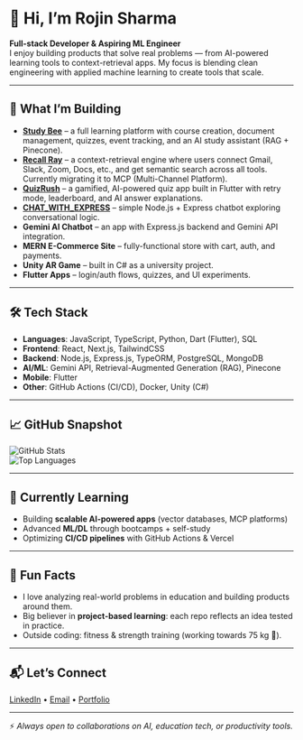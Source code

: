 # 👋 Hi, I’m Rojin Sharma  

**Full-stack Developer & Aspiring ML Engineer**  
I enjoy building products that solve real problems — from AI-powered learning tools to context-retrieval apps. My focus is blending clean engineering with applied machine learning to create tools that scale.

---

## 🚀 What I’m Building
- **[Study Bee](#)** – a full learning platform with course creation, document management, quizzes, event tracking, and an AI study assistant (RAG + Pinecone).  
- **[Recall Ray](#)** – a context-retrieval engine where users connect Gmail, Slack, Zoom, Docs, etc., and get semantic search across all tools. Currently migrating it to MCP (Multi-Channel Platform).  
- **[QuizRush](#)** – a gamified, AI-powered quiz app built in Flutter with retry mode, leaderboard, and AI answer explanations.  
- **[CHAT_WITH_EXPRESS](#)** – simple Node.js + Express chatbot exploring conversational logic.  
- **Gemini AI Chatbot** – an app with Express.js backend and Gemini API integration.  
- **MERN E-Commerce Site** – fully-functional store with cart, auth, and payments.  
- **Unity AR Game** – built in C# as a university project.  
- **Flutter Apps** – login/auth flows, quizzes, and UI experiments.  

---

## 🛠️ Tech Stack
- **Languages**: JavaScript, TypeScript, Python, Dart (Flutter), SQL  
- **Frontend**: React, Next.js, TailwindCSS  
- **Backend**: Node.js, Express.js, TypeORM, PostgreSQL, MongoDB  
- **AI/ML**: Gemini API, Retrieval-Augmented Generation (RAG), Pinecone  
- **Mobile**: Flutter  
- **Other**: GitHub Actions (CI/CD), Docker, Unity (C#)  

---

## 📈 GitHub Snapshot
![GitHub Stats](https://github-readme-stats.vercel.app/api?username=<your-username>&show_icons=true&theme=radical)  
![Top Languages](https://github-readme-stats.vercel.app/api/top-langs/?username=<your-username>&layout=compact&theme=radical)

---

## 🌱 Currently Learning
- Building **scalable AI-powered apps** (vector databases, MCP platforms)  
- Advanced **ML/DL** through bootcamps + self-study  
- Optimizing **CI/CD pipelines** with GitHub Actions & Vercel  

---

## 🎯 Fun Facts
- I love analyzing real-world problems in education and building products around them.  
- Big believer in **project-based learning**: each repo reflects an idea tested in practice.  
- Outside coding: fitness & strength training (working towards 75 kg 💪).  

---

## 📬 Let’s Connect
[LinkedIn](#) • [Email](mailto:r.sharma@a5it.com) • [Portfolio](#)  

---

⚡ *Always open to collaborations on AI, education tech, or productivity tools.*
